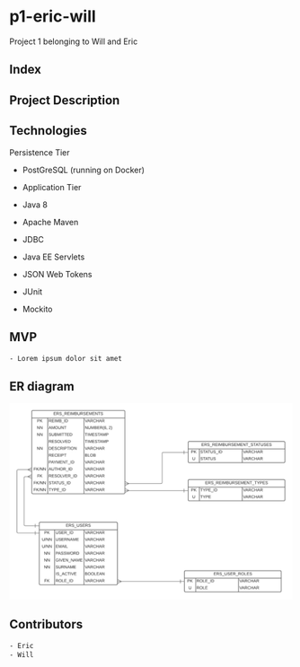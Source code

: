 # p1-eric-will
Project 1 belonging to Will and Eric

## Index

## Project Description


## Technologies
Persistence Tier

- PostGreSQL (running on Docker)
- Application Tier

- Java 8
- Apache Maven
- JDBC
- Java EE Servlets
- JSON Web Tokens
- JUnit
- Mockito

## MVP
    - Lorem ipsum dolor sit amet

## ER diagram
![er-diagram](misc/ERS-Relational-Model.png)

## Contributors
    - Eric 
    - Will

